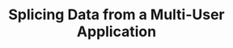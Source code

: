 ---
title: "Splicing Data from a Multi-User Application"
description: "In this project we aim to provide systems level support for applications to efficiently
implement ”the right to erasure” as outlined in the General Data Protection Regulation
(GDPR). As a starting point, we study a spreadsheet application which provides sim-
ple yet nontrivial semantics. We define deletion semantics for standard spreadsheet
functions to ensure that functions evolve in a way that preserve the functionality of
the application We also support efficient deletion by introducing aggregation points,
function decomposition and coalescing. We attempt to show that a spreadsheet appli-
cation can be used to represent a database for a higher level application. To do so, we
create spreadsheet functions to represent a list data structure and list operations. We
then create a mapping between Trello, a workflow application, and our spreadsheet,
and conclude that Trello is amenable to spreadsheet-like deletion semantics.

I worked on this project with James Mickens and was funded by the Hershel Smith Undergraduate Research Fellowship and PRISE (Program for Research in Science and Engineering) Fellowships."
paper_link: "/Users/mridunanda/website/mridunanda.github.io/files/91r_finalpaper.pdf"
---